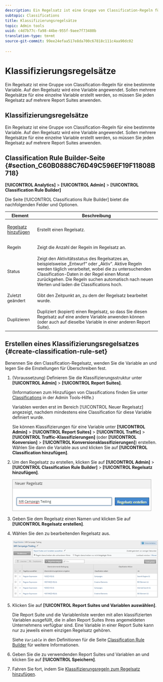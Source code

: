 ```yaml
---
description: Ein Regelsatz ist eine Gruppe von Classification-Regeln für eine bestimmte Variable. Auf den Regelsatz wird eine Variable angewendet. Sollen mehrere Regelsätze für eine einzelne Variable erstellt werden, so müssen Sie jeden Regelsatz auf mehrere Report Suites anwenden.
subtopic: Classifications
title: Klassifizierungsregelsätze
topic: Admin tools
uuid: c4d7b77c-fa98-44be-955f-9aee7f73480b
translation-type: tm+mt
source-git-commit: 99ee24efaa517e8da700c67818c111c4aa90dc02

---
```



# Klassifizierungsregelsätze

Ein Regelsatz ist eine Gruppe von Classification-Regeln für eine bestimmte Variable. Auf den Regelsatz wird eine Variable angewendet. Sollen mehrere Regelsätze für eine einzelne Variable erstellt werden, so müssen Sie jeden Regelsatz auf mehrere Report Suites anwenden.

## Klassifizierungsregelsätze

Ein Regelsatz ist eine Gruppe von Classification-Regeln für eine bestimmte Variable. Auf den Regelsatz wird eine Variable angewendet. Sollen mehrere Regelsätze für eine einzelne Variable erstellt werden, so müssen Sie jeden Regelsatz auf mehrere Report Suites anwenden.

## Classification Rule Builder-Seite {#section_C60B0888C76D49C596EF19F11808B718}

**[!UICONTROL Analytics]** &gt; **[!UICONTROL Admin]** &gt; **[!UICONTROL Classification Rule Builder]**

Die Seite [!UICONTROL Classifications Rule Builder] bietet die nachfolgenden Felder und Optionen.

<table id="table_A5D92409969747E39E041216A5AA32CD"> 
 <thead> 
  <tr> 
   <th colname="col1" class="entry"> Element </th> 
   <th colname="col2" class="entry"> Beschreibung </th> 
  </tr> 
 </thead>
 <tbody> 
  <tr> 
   <td colname="col1"> <p><a href="/help/components/c-classifications2/crb/classification-rule-set.md"  > Regelsatz hinzufügen</a> </p> </td> 
   <td colname="col2"> <p>Erstellt einen Regelsatz. </p> </td> 
  </tr> 
  <tr> 
   <td colname="col1"> <p>Regeln </p> </td> 
   <td colname="col2"> Zeigt die Anzahl der Regeln im Regelsatz an. </td> 
  </tr> 
  <tr> 
   <td colname="col1"> <p>Status </p> </td> 
   <td colname="col2"> Zeigt den Aktivitätsstatus des Regelsatzes an, beispielsweise „Entwurf“ oder „Aktiv“. Aktive Regeln werden täglich verarbeitet, wobei die zu untersuchenden Classification-Daten in der Regel einen Monat zurückgehen. Die Regeln suchen automatisch nach neuen Werten und laden die Classifications hoch. </td> 
  </tr> 
  <tr> 
   <td colname="col1"> <p>Zuletzt geändert </p> </td> 
   <td colname="col2"> Gibt den Zeitpunkt an, zu dem der Regelsatz bearbeitet wurde. </td> 
  </tr> 
  <tr> 
   <td colname="col1"> <p>Duplizieren </p> </td> 
   <td colname="col2"> Dupliziert (kopiert) einen Regelsatz, so dass Sie diesen Regelsatz auf eine andere Variable anwenden können (oder auch auf dieselbe Variable in einer anderen Report Suite). </td> 
  </tr> 
 </tbody> 
</table>

## Erstellen eines Klassifizierungsregelsatzes {#create-classification-rule-set}

<!-- 

t_classification_rule_set.xml

 -->

Benennen Sie den Classification-Regelsatz, wenden Sie die Variable an und legen Sie die Einstellungen für Überschreiben fest.

1. (Voraussetzung) Definieren Sie die Klassifizierungsstruktur unter **[!UICONTROL Admin]** &gt; **[!UICONTROL Report Suites]**.

   (Informationen zum Hinzufügen von Classifications finden Sie unter [Classifications](https://marketing.adobe.com/resources/help/en_US/reference/classifications.html) in der Admin Tools-Hilfe.)

   Variablen werden erst im Bereich [!UICONTROL Neuer Regelsatz] angezeigt, nachdem mindestens eine Classification für diese Variable definiert wurde.

   Sie können Klassifizierungen für eine Variable unter **[!UICONTROL Admin]** &gt; **[!UICONTROL Report Suites]** &gt; **[!UICONTROL Traffic]** &gt; **[!UICONTROL Traffic-Klassifizierungen]** (oder **[!UICONTROL Konversion]** &gt; **[!UICONTROL Konversionsklassifizierungen]**) erstellen. Wählen Sie dann die Variable aus und klicken Sie auf **[!UICONTROL Classification hinzufügen]**.

1. Um den Regelsatz zu erstellen, klicken Sie auf **[!UICONTROL Admin]** &gt; **[!UICONTROL Classification Rule Builder]** &gt; **[!UICONTROL Regelsatz hinzufügen]**.

   ![](assets/new_rule_set.png)

1. Geben Sie dem Regelsatz einen Namen und klicken Sie auf **[!UICONTROL Regelsatz erstellen]**.
1. Wählen Sie den zu bearbeitenden Regelsatz aus.

   ![](assets/classification_rules_page.png)

1. Klicken Sie auf **[!UICONTROL Report Suites und Variablen auswählen]**.

   Die Report Suite und die Variablenliste werden mit allen klassifizierten Variablen ausgefüllt, die in allen Report Suites Ihres angemeldeten Unternehmens verfügbar sind. Eine Variable in einer Report Suite kann nur zu jeweils einem einzigen Regelsatz gehören.

   Siehe *`Variable`* in den Definitionen für die Seite [Classification Rule Builder](/help/components/c-classifications2/crb/classification-rule-definitions.md) für weitere Informationen.
1. Geben Sie die zu verwendenden Report Suites und Variablen an und klicken Sie auf **[!UICONTROL Speichern]**.
1. Fahren Sie fort, indem Sie [Klassifizierungsregeln zum Regelsatz hinzufügen](/help/components/c-classifications2/crb/classification-rule-set.md).
